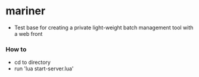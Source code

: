 # mariner

- Test base for creating a private light-weight batch management tool with a web front

### How to

- cd to directory
- run 'lua start-server.lua'